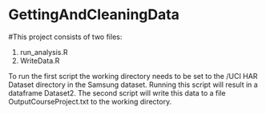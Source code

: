 # GettingAndCleaningData

#This project consists of two files:

1) run_analysis.R
2) WriteData.R

To run the first script the working directory needs to be set to the /UCI HAR Dataset directory in the Samsung dataset. 
Running this script will result in a dataframe Dataset2. The second script will write this data to a file OutputCourseProject.txt to the working directory.
